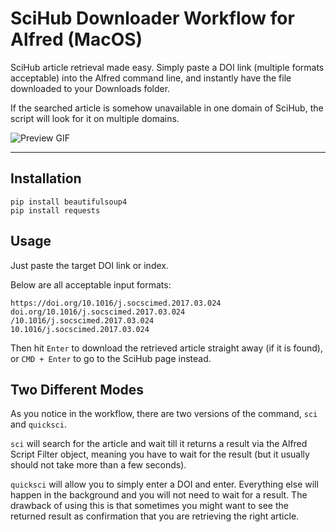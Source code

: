 # SciHub Downloader Workflow for Alfred (MacOS)

SciHub article retrieval made easy. Simply paste a DOI link (multiple formats acceptable) into the Alfred command line, and instantly have the file downloaded to your Downloads folder.

If the searched article is somehow unavailable in one domain of SciHub, the script will look for it on multiple domains.

![Preview GIF](preview.gif)

<hr>

## Installation

```
pip install beautifulsoup4
pip install requests
```

## Usage

Just paste the target DOI link or index.

Below are all acceptable input formats:

```
https://doi.org/10.1016/j.socscimed.2017.03.024
doi.org/10.1016/j.socscimed.2017.03.024
/10.1016/j.socscimed.2017.03.024
10.1016/j.socscimed.2017.03.024
```

Then hit `Enter` to download the retrieved article straight away (if it is found), or `CMD + Enter` to go to the SciHub page instead.

## Two Different Modes

As you notice in the workflow, there are two versions of the command, `sci` and `quicksci`.

`sci` will search for the article and wait till it returns a result via the Alfred Script Filter object, meaning you have to wait for the result (but it usually should not take more than a few seconds).

`quicksci` will allow you to simply enter a DOI and enter. Everything else will happen in the background and you will not need to wait for a result. The drawback of using this is that sometimes you might want to see the returned result as confirmation that you are retrieving the right article.
